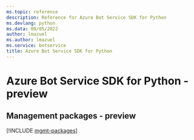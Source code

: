 ```yaml
---
ms.topic: reference
description: Reference for Azure Bot Service SDK for Python
ms.devlang: python
ms.data: 08/05/2022
author: lmazuel
ms.author: lmazuel
ms.service: botservice
title: Azure Bot Service SDK for Python
---
```

# Azure Bot Service SDK for Python - preview

## Management packages - preview
[!INCLUDE [mgmt-packages](bot-service-mgmt-index.md)]